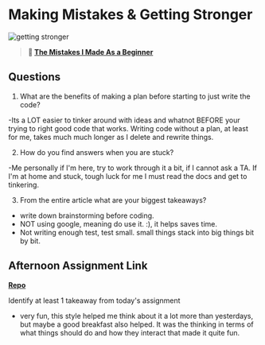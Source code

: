 # Making Mistakes & Getting Stronger

![getting stronger](https://bcw.blob.core.windows.net/public/img/lesson-images/js-bootcamp-logo.jpg)

> **📖 [The Mistakes I Made As a Beginner](https://codeworksacademy.com/fs-student-guide/resources/wk2/06-Coding-Mistakes)**

## Questions

1. What are the benefits of making a plan before starting to just write the code?

-Its a LOT easier to tinker around with ideas and whatnot BEFORE your trying to right good code that works. Writing code without a plan, at least for me, takes much much longer as I delete and rewrite things.

2. How do you find answers when you are stuck?

-Me personally if I'm here, try to work through it a bit, if I cannot ask a TA. If I'm at home and stuck, tough luck for me I must read the docs and get to tinkering.

3. From the entire article what are your biggest takeaways?

- write down brainstorming before coding.
- NOT using google, meaning do use it. :), it helps saves time.
- Not writing enough test, test small. small things stack into big things bit by bit.

## Afternoon Assignment Link

**[Repo](https://github.com/HawkesJ02/BossM)**

Identify at least 1 takeaway from today's assignment

- very fun, this style helped me think about it a lot more than yesterdays, but maybe a good breakfast also helped. It was the thinking in terms of what things should do and how they interact that made it quite fun.
